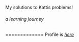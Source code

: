 My solutions to Kattis problems!
###### a learning journey
=============
Profile is 
_[here](https://open.kattis.com/users/sala-gabriel)_
